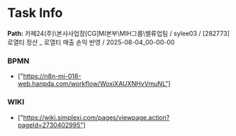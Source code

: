 # Task Info

**Path:** 카페24(주)\본사사업장\[CG]MI본부\MIH그룹\밸류업팀 / sylee03 / [282773] 로열티 정산 _ 로열티 매출 손익 반영 / 2025-08-04_00-00-00

### BPMN
- ["https://n8n-mi-016-web.hanpda.com/workflow/WoxiXAUXNHvVmuNL"]

### WIKI
- ["https://wiki.simplexi.com/pages/viewpage.action?pageId=2730402995"]


